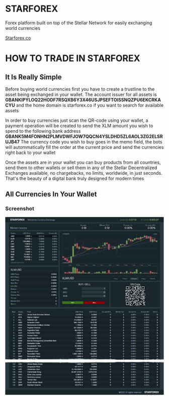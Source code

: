 # STARFOREX

Forex platform built on top of the Stellar Network for easily exchanging world currencies

[Starforex.co](https://starforex.co)

# HOW TO TRADE IN STARFOREX

## It Is Really Simple

Before buying world currencies first you have to create a trustline to the asset being exchanged in your wallet. The account issuer for all assets is **GBANKIPYLOQ22HODF7RSQXB6Y3X46USJPSEFTOISSNQZPU6EKCRKACYU** and the home domain is starforex.co if you want to search for available assets

In order to buy currencies just scan the QR-code using your wallet, a payment operation will be created to send the XLM amount you wish to spend to the following bank address **GBANK5M4FONHN2PLMVDWFJOW7QQCN4YSLDHD5ZL6AOL3ZG2ELSRUJB47** The currency code you wish to buy goes in the memo field, the bots will autommatically fill the order at the current price and send the currencies right back to your wallet

Once the assets are in your wallet you can buy products from all countries, send them to other wallets or sell them in any of the Stellar Decentralized Exchanges available, no chargebacks, no limits, worldwide, in just seconds. That's the beauty of a digital bank truly designed for modern times

## All Currencies In Your Wallet

### Screenshot

![Screenshot](https://raw.githubusercontent.com/kuyawa/starforex/master/extras/screenshot.png)